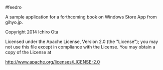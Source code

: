 #feedro

A sample application for a forthcoming book on Windows Store App from gihyo.jp.

Copyright 2014 Ichiro Ota

Licensed under the Apache License, Version 2.0 (the "License"); you may not use this file except in compliance with the License. You may obtain a copy of the License at

<http://www.apache.org/licenses/LICENSE-2.0>
